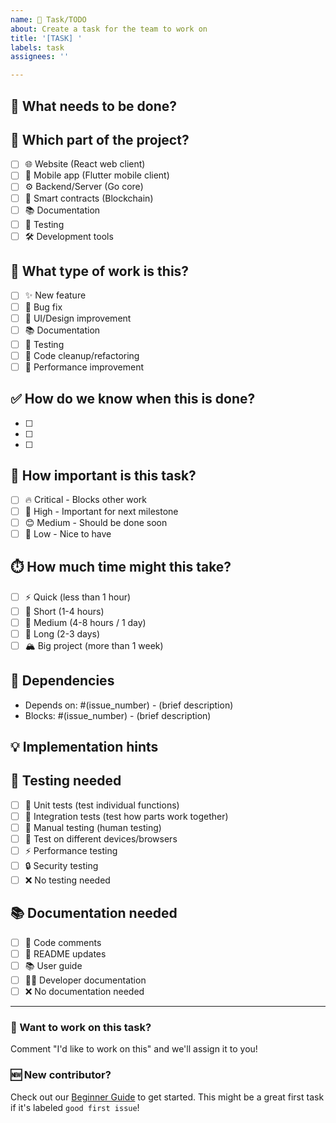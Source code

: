```yaml
---
name: 📝 Task/TODO
about: Create a task for the team to work on
title: '[TASK] '
labels: task
assignees: ''

---
```


## 📝 What needs to be done?

<!-- Describe the task clearly. For example: "Add a search bar to the homepage" or "Write tests for the login function" -->


## 🎯 Which part of the project?

<!-- Put an 'x' in the box that matches where this task belongs -->

- [ ] 🌐 Website (React web client)
- [ ] 📱 Mobile app (Flutter mobile client)
- [ ] ⚙️ Backend/Server (Go core)
- [ ] 🔗 Smart contracts (Blockchain)
- [ ] 📚 Documentation
- [ ] 🧪 Testing
- [ ] 🛠️ Development tools

## 🔧 What type of work is this?

<!-- Put an 'x' in the box that best describes this task -->

- [ ] ✨ New feature
- [ ] 🐛 Bug fix
- [ ] 💅 UI/Design improvement
- [ ] 📚 Documentation
- [ ] 🧪 Testing
- [ ] 🔧 Code cleanup/refactoring
- [ ] 🚀 Performance improvement

## ✅ How do we know when this is done?

<!-- List what needs to be completed for this task to be finished -->

- [ ] 
- [ ] 
- [ ] 

## 🌟 How important is this task?

<!-- Put an 'x' in one box -->

- [ ] 🔥 Critical - Blocks other work
- [ ] 🎯 High - Important for next milestone  
- [ ] 😊 Medium - Should be done soon
- [ ] 🤷 Low - Nice to have

## ⏱️ How much time might this take?

<!-- Put an 'x' in one box (this is just an estimate!) -->

- [ ] ⚡ Quick (less than 1 hour)
- [ ] 🏃 Short (1-4 hours)
- [ ] 🚶 Medium (4-8 hours / 1 day)
- [ ] 🐢 Long (2-3 days)
- [ ] 🏔️ Big project (more than 1 week)

## 🔗 Dependencies

<!-- Does this task depend on other tasks being finished first? -->

- Depends on: #(issue_number) - (brief description)
- Blocks: #(issue_number) - (brief description)

## 💡 Implementation hints

<!-- Any tips or suggestions for someone working on this task? -->


## 🧪 Testing needed

<!-- What kind of testing should be done? -->

- [ ] 🧪 Unit tests (test individual functions)
- [ ] 🔗 Integration tests (test how parts work together)
- [ ] 👤 Manual testing (human testing)
- [ ] 📱 Test on different devices/browsers
- [ ] ⚡ Performance testing
- [ ] 🔒 Security testing
- [ ] ❌ No testing needed

## 📚 Documentation needed

<!-- What documentation needs to be updated? -->

- [ ] 💬 Code comments
- [ ] 📖 README updates  
- [ ] 📚 User guide
- [ ] 👨‍💻 Developer documentation
- [ ] ❌ No documentation needed

---

### 👋 Want to work on this task?
Comment "I'd like to work on this" and we'll assign it to you! 

### 🆕 New contributor?
Check out our [Beginner Guide](../docs/BEGINNER_GUIDE.md) to get started. This might be a great first task if it's labeled `good first issue`!
